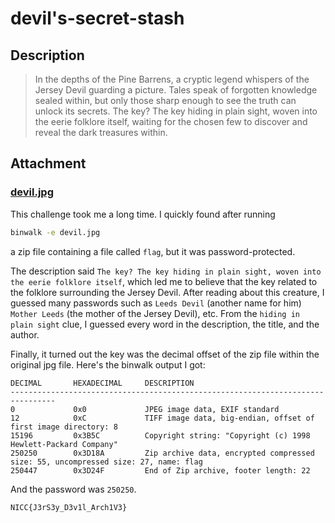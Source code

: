 # devil's-secret-stash
## Description
> In the depths of the Pine Barrens, a cryptic legend whispers of the Jersey Devil guarding a picture. Tales speak of forgotten knowledge sealed within, but only those sharp enough to see the truth can unlock its secrets. The key? The key hiding in plain sight, woven into the eerie folklore itself, waiting for the chosen few to discover and reveal the dark treasures within.

## Attachment
### [devil.jpg](./devil.jpg)

This challenge took me a long time. I quickly found after running
```sh
binwalk -e devil.jpg
```
a zip file containing a file called `flag`, but it was password-protected.

The description said `The key? The key hiding in plain sight, woven into the eerie folklore itself`, which led me to believe that the key related to the folklore surrounding the Jersey Devil. After reading
about this creature, I guessed many passwords such as `Leeds Devil` (another name for him) `Mother Leeds` (the mother of the Jersey Devil), etc. From the `hiding in plain sight` clue, I guessed every word in
the description, the title, and the author.

Finally, it turned out the key was the decimal offset of the zip file within the original jpg file. Here's the binwalk output I got:
```
DECIMAL       HEXADECIMAL     DESCRIPTION
--------------------------------------------------------------------------------
0             0x0             JPEG image data, EXIF standard
12            0xC             TIFF image data, big-endian, offset of first image directory: 8
15196         0x3B5C          Copyright string: "Copyright (c) 1998 Hewlett-Packard Company"
250250        0x3D18A         Zip archive data, encrypted compressed size: 55, uncompressed size: 27, name: flag
250447        0x3D24F         End of Zip archive, footer length: 22
```

And the password was `250250`.

`NICC{J3rS3y_D3v1l_Arch1V3}`

